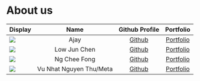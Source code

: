# About us

| Display                                             | Name |        Github Profile         |             Portfolio             |
| --------------------------------------------------- | :--: | :---------------------------: | :-------------------------------: |
![](https://via.placeholder.com/100.png?text=Photo) | Ajay         | [Github](https://github.com/)        | [Portfolio](docs/team/johndoe.md) 
![](https://via.placeholder.com/100.png?text=Photo) | Low Jun Chen | [Github](https://lowjunchen.github.io/ip/) | [Portfolio]()
![](https://via.placeholder.com/100.png?text=Photo) | Ng Chee Fong | [Github](https://github.com/NCF3535) | [Portfolio](docs/team/johndoe.md)
![](https://via.placeholder.com/100.png?text=Photo) | Vu Nhat Nguyen Thu/Meta | [Github](https://github.com/Metanyu) | [Portfolio](https://www.youtube.com/watch?v=dQw4w9WgXcQ&ab_channel=RickAstley)


